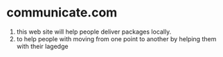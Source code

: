 # communicate.com
1. this web site will help people deliver packages locally.
2. to help people with moving from one point to another by helping them with their lagedge
